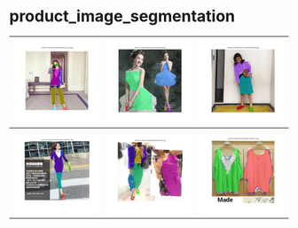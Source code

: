 # product_image_segmentation




| <img src=data/modanet_epoch6/10390187_22dcdd79fac36a4a2a0c8bb3ca3182c1.jpg width=375>      | <img src=data/modanet_epoch6/10480277_726f52fcef80d7e03928c4abd84a38bf.jpg width=375>     | <img src=data/modanet_epoch6/10106352_2d963aa4c36c1ec56d98ab44929efca8.jpg width=375>     |
| ---------- | :-----------:  | :-----------: |
| <img src=data/modanet_epoch6/10470876_955248f24249a412c43e751f7dbae237.jpg width=375>     | <img src=data/modanet_epoch6/10477837_365301c24f74f35fbb28fe631245604c.jpg width=375>     | <img src=data/modanet_epoch6/10470870_0e3ffd27c45381ba304f373fc2e8d77f.jpg width=375>     |
